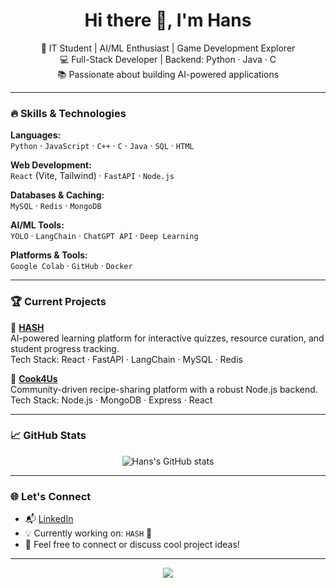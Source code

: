 <h1 align="center">Hi there 👋, I'm Hans</h1>

<p align="center">
  🚀 IT Student | AI/ML Enthusiast | Game Development Explorer <br>
  💻 Full-Stack Developer | Backend: Python · Java · C <br>
  📚 Passionate about building AI-powered applications <br>
</p>

---

### 🔥 Skills & Technologies

**Languages:**  
`Python` · `JavaScript` · `C++` · `C` · `Java` · `SQL` · `HTML`

**Web Development:**  
`React` (Vite, Tailwind) · `FastAPI` · `Node.js`

**Databases & Caching:**  
`MySQL` · `Redis` · `MongoDB`

**AI/ML Tools:**  
`YOLO` · `LangChain` · `ChatGPT API` · `Deep Learning`

**Platforms & Tools:**  
`Google Colab` · `GitHub` · `Docker`

---

### 🏆 Current Projects

🔹 **[HASH](https://github.com/your-username/HASH)**  
AI-powered learning platform for interactive quizzes, resource curation, and student progress tracking.  
Tech Stack: React · FastAPI · LangChain · MySQL · Redis

🔹 **[Cook4Us](https://github.com/your-username/Cook4Us)**  
Community-driven recipe-sharing platform with a robust Node.js backend.  
Tech Stack: Node.js · MongoDB · Express · React

---

### 📈 GitHub Stats

<p align="center">
  <img src="https://github-readme-stats.vercel.app/api?username=your-username&show_icons=true&theme=tokyonight" alt="Hans's GitHub stats" />
</p>

---

### 🌐 Let's Connect

- 📬 [LinkedIn](www.linkedin.com/in/hannarenju) 
- 💡 Currently working on: `HASH` 🚀
- 💬 Feel free to connect or discuss cool project ideas!

---

<!-- Bonus aesthetic touch -->
<p align="center">
  <img src="https://capsule-render.vercel.app/api?type=waving&color=auto&height=100&section=footer"/>
</p>
